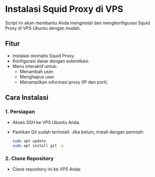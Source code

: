 # Instalasi Squid Proxy di VPS

Script ini akan membantu Anda menginstal dan mengkonfigurasi Squid Proxy di VPS Ubuntu dengan mudah.

## Fitur

* Instalasi otomatis Squid Proxy.
* Konfigurasi dasar dengan autentikasi.
* Menu interaktif untuk:
    * Menambah user.
    * Menghapus user.
    * Menampilkan informasi proxy (IP dan port).

## Cara Instalasi

### 1. Persiapan

* Akses SSH ke VPS Ubuntu Anda.
* Pastikan Git sudah terinstall. Jika belum, install dengan perintah:

   ```bash
   sudo apt update
   sudo apt install git -y

### 2. Clone Repository

* Clone repository ini ke VPS Anda:
   ```git clone
